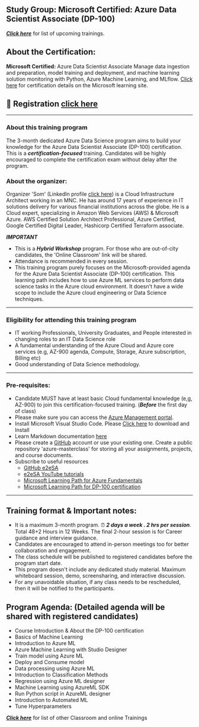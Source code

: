 ## Study Group: Microsoft Certified: Azure Data Scientist Associate (DP-100)

***[Click here](https://e2esolutionarchitect.eventbrite.com)*** for list of upcoming trainings.

## About the Certification:

**Microsoft Certified:** Azure Data Scientist Associate
Manage data ingestion and preparation, model training and deployment, and machine learning solution monitoring with Python, Azure Machine Learning, and MLflow.
[Click here](https://learn.microsoft.com/en-us/credentials/certifications/azure-data-scientist/?practice-assessment-type=certification) for certification details on the Microsoft learning site. 

## :robot: Registration [click here](#)
----------------------------
### About this training program
The 3-month dedicated Azure Data Science program aims to build your knowledge for the Azure Data Scientist Associate (DP-100) certification. This is a ***certification-focused*** training. Candidates will be highly encouraged to complete the certification exam without delay after the program. 

### About the organizer: 
Organizer 'Som' (LinkedIn profile [click here](https://www.linkedin.com/in/somspeaks/)) is a Cloud Infrastructure Architect working in an MNC. He has around 17 years of experience in IT solutions delivery for various financial institutions across the globe. He is a Cloud expert, specializing in Amazon Web Services (AWS) & Microsoft Azure. AWS Certified Solution Architect Professional, Azure Certified, Google Certified Digital Leader, Hashicorp Certified Terraform associate. 

***IMPORTANT***
- This is a ***Hybrid Workshop*** program. For those who are out-of-city candidates, the 'Online Classroom' link will be shared.
- Attendance is recommended in every session.
- This training program purely focuses on the Microsoft-provided agenda for the Azure Data Scientist Associate (DP-100) certification. This learning path includes how to use Azure ML services to perform data science tasks in the Azure cloud environment. It doesn't have a wide scope to include the Azure cloud engineering or Data Science techniques. 

----------------------------
### Eligibility for attending this training program
- IT working Professionals, University Graduates, and People interested in changing roles to an IT Data Science role
- A fundamental understanding of the Azure Cloud and Azure core services (e.g, AZ-900 agenda, Compute, Storage, Azure subscription, Billing etc)
- Good understanding of Data Science methodology.
----------------------------

### Pre-requisites: 
- Candidate MUST have at least basic Cloud fundamental knowledge (e,g, AZ-900) to join this certification-focused training.
(***Before*** the first day of class)
- Please make sure you can access the [Azure Management portal](https://portal.azure.com/). 
- Install Microsoft Visual Studio Code. Please [Click here](https://code.visualstudio.com/download) to download and Install
- Learn Markdown documentation [here](https://www.markdownguide.org/cheat-sheet/)
- Please create a [GitHub](https://github.com/) account or use your existing one. Create a public repository 'azure-masterclass' for storing all your assignments, projects, and course documents.
- Subscribe to useful resources 
  - [GitHub e2eSA](https://github.com/e2eSolutionArchitect/scripts)
  - [e2eSA YouTube tutorials](https://www.youtube.com/channel/UC5Juuk7aTvbRmrABMq4onJA/videos)
  - [Microsoft Learning Path for Azure Fundamentals](https://learn.microsoft.com/en-us/certifications/azure-fundamentals/)
  - [Microsoft Learning Path for DP-100 certification](https://learn.microsoft.com/en-us/credentials/certifications/azure-data-scientist/?practice-assessment-type=certification)

----------------------------

## Training format & Important notes:

- It is a maximum 3-month program. :alarm_clock: ***2 days a week . 2 hrs per session***. Total 48+2 Hours in 12 Weeks. The final 2-hour session is for Career guidance and interview guidance.
- Candidates are encouraged to attend in-person meetings too for better collaboration and engagement. 
- The class schedule will be published to registered candidates before the program start date.
- This program doesn't include any dedicated study material. Maximum whiteboard session, demo, screensharing, and interactive discussion. 
- For any unavoidable situation, if any class needs to be rescheduled, then it will be notified to the participants. 


## Program Agenda: (Detailed agenda will be shared with registered candidates)
- Course Introduction & About the DP-100 certification
- Basics of Machine Learning
- Introduction to Azure ML
- Azure Machine Learning with Studio Designer
- Train model using Azure ML
- Deploy and Consume model
- Data processing using Azure ML
- Introduction to Classification Methods
- Regression using Azure ML designer
- Machine Learning using AzureML  SDK
- Run Python script in AzureML designer
- Introduction to Automated ML
- Tune Hyperparameters
  
***[Click here](https://e2esolutionarchitect.eventbrite.com)*** for list of other Classroom and online Trainings 
